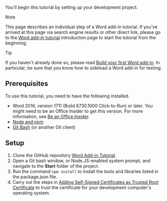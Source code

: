 You'll begin this tutorial by setting up your development project. 

> [!NOTE]
> This page describes an individual step of a Word add-in tutorial. If you’ve arrived at this page via search engine results or other direct link, please go to the [Word add-in tutorial](../tutorials/word-tutorial.yml) introduction page to start the tutorial from the beginning.

> [!TIP]
> If you haven't already done so, please read [Build your first Word add-in](../quickstarts/word-quickstart.md?tabs=visual-studio-code). In particular, be sure that you know how to sideload a Word add-in for testing.

## Prerequisites

To use this tutorial, you need to have the following installed. 

- Word 2016, version 1711 (Build 8730.1000 Click-to-Run) or later. You might need to be an Office Insider to get this version. For more information, see [Be an Office Insider](https://products.office.com/en-us/office-insider?tab=tab-1).
- [Node and npm](https://nodejs.org/en/) 
- [Git Bash](https://git-scm.com/downloads) (or another Git client)

## Setup

1. Clone the GitHub repository [Word Add-in Tutorial](https://github.com/OfficeDev/Word-Add-in-Tutorial).
2. Open a Git bash window, or Node.JS-enabled system prompt, and navigate to the **Start** folder of the project.
3. Run the command `npm install` to install the tools and libraries listed in the package.json file. 
4. Carry out the steps in [Adding Self-Signed Certificates as Trusted Root Certificate](https://github.com/OfficeDev/generator-office/blob/master/src/docs/ssl.md) to trust the certificate for your development computer's operating system.

